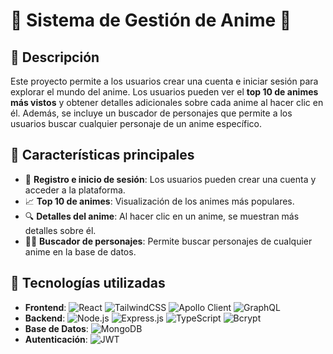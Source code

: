 <h1>🎌 Sistema de Gestión de Anime 🍥</h1>

<h2>📝 Descripción</h2>
<p>Este proyecto permite a los usuarios crear una cuenta e iniciar sesión para explorar el mundo del anime. Los usuarios pueden ver el <strong>top 10 de animes más vistos</strong> y obtener detalles adicionales sobre cada anime al hacer clic en él. Además, se incluye un buscador de personajes que permite a los usuarios buscar cualquier personaje de un anime específico.</p>

<h2>🌟 Características principales</h2>
<ul>
  <li>👤 <strong>Registro e inicio de sesión</strong>: Los usuarios pueden crear una cuenta y acceder a la plataforma.</li>
  <li>📈 <strong>Top 10 de animes</strong>: Visualización de los animes más populares.</li>
  <li>🔍 <strong>Detalles del anime</strong>: Al hacer clic en un anime, se muestran más detalles sobre él.</li>
  <li>🕵️‍♂️ <strong>Buscador de personajes</strong>: Permite buscar personajes de cualquier anime en la base de datos.</li>
</ul>

<h2>🚀 Tecnologías utilizadas</h2>

<ul>
  <li><strong>Frontend</strong>:
    <img src="https://img.shields.io/badge/React-61DAFB?style=flat-square&logo=react&logoColor=white" alt="React" />
    <img src="https://img.shields.io/badge/TailwindCSS-38B2AC?style=flat-square&logo=tailwind-css&logoColor=white" alt="TailwindCSS" />
    <img src="https://img.shields.io/badge/ApolloClient-311C87?style=flat-square&logo=apollo&logoColor=white" alt="Apollo Client" />
    <img src="https://img.shields.io/badge/GraphQL-E10098?style=flat-square&logo=graphql&logoColor=white" alt="GraphQL" />
  </li>
  
  <li><strong>Backend</strong>:
    <img src="https://img.shields.io/badge/Node.js-339933?style=flat-square&logo=node.js&logoColor=white" alt="Node.js" />
    <img src="https://img.shields.io/badge/Express.js-000000?style=flat-square&logo=express&logoColor=white" alt="Express.js" />
    <img src="https://img.shields.io/badge/TypeScript-007ACC?style=flat-square&logo=typescript&logoColor=white" alt="TypeScript" />
    <img src="https://img.shields.io/badge/Bcrypt-3385FF?style=flat-square&logo=key&logoColor=white" alt="Bcrypt" />
  </li>

  <li><strong>Base de Datos</strong>:
    <img src="https://img.shields.io/badge/MongoDB-47A248?style=flat-square&logo=mongodb&logoColor=white" alt="MongoDB" />
  </li>

  <li><strong>Autenticación</strong>:
    <img src="https://img.shields.io/badge/JsonWebToken-000000?style=flat-square&logo=json-web-tokens&logoColor=white" alt="JWT" />
  </li>
</ul>

